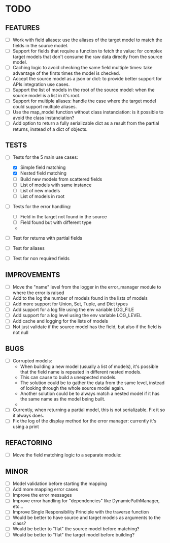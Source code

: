 # TODO

## FEATURES

- [ ] Work with field aliases: use the aliases of the target model to match the fields in the source model.
- [ ] Support for fields that require a function to fetch the value: for complex target models that don't consume the raw data directly from the source model.
- [ ] Caching logic to avoid checking the same field multiple times: take advantage of the firsts times the model is checked.
- [ ] Accept the source model as a json or dict: to provide better support for APIs integration use cases.
- [ ] Support the list of models in the root of the source model: when the source model is a list in it's root.
- [ ] Support for multiple aliases: handle the case where the target model could support multiple aliases.
- [ ] Use the map_model function without class instanciation: is it possible to avoid the class instanciation?
- [ ] Add option to return a fully serializable dict as a result from the partial returns, instead of a dict of objects.

## TESTS

- [ ] Tests for the 5 main use cases:

  - [x] Simple field matching
  - [x] Nested field matching
  - [ ] Build new models from scattered fields
  - [ ] List of models with same instance
  - [ ] List of new models
  - [ ] List of models in root

- [ ] Tests for the error handling:

  - [ ] Field in the target not found in the source
  - [ ] Field found but with different type
  - 

- [ ] Test for returns with partial fields
- [ ] Test for aliases
- [ ] Test for non required fields

## IMPROVEMENTS

- [ ] Move the "name" level from the logger in the error_manager module to where the error is raised
- [ ] Add to the log the number of models found in the lists of models
- [ ] Add more support for Union, Set, Tuple, and Dict types
- [ ] Add support for a log file using the env variable LOG_FILE
- [ ] Add support for a log level using the env variable LOG_LEVEL
- [ ] Add cache and logging for the lists of models
- [ ] Not just validate if the source model has the field, but also if the field is not null

## BUGS

- [ ] Corrupted models:
  - When building a new model (usually a list of models), it's possible that the field name is repeated in different nested models. 
  - This can cause to build a unexpected models.
  - The solution could be to gather the data from the same level, instead of looking through the whole source model again. 
  - Another solution could be to always match a nested model if it has the same name as the model being built.
  - 
- [ ] Currently, when returning a partial model, this is not serializable. Fix it so it always does.
- [ ] Fix the log of the display method for the error manager: currently it's using a print

## REFACTORING

- [ ] Move the field matching logic to a separate module: 


## MINOR

- [ ] Model validation before starting the mapping
- [ ] Add more mapping error cases
- [ ] Improve the error messages
- [ ] Improve error handling for "dependencies" like DynamicPathManager, etc...
- [ ] Improve Single Responsibility Principle with the traverse function
- [ ] Would be better to have source and target models as arguments to the class?
- [ ] Would be better to "flat" the source model before matching?
- [ ] Would be better to "flat" the target model before building?
